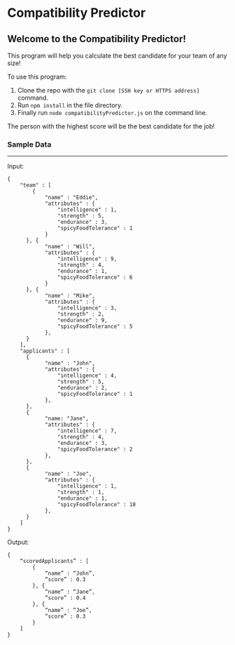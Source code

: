 # Compatibility Predictor
## Welcome to the Compatibility Predictor!

This program will help you calculate the best candidate for your team of any size!

To use this program:
1. Clone the repo with the `git clone [SSH key or HTTPS address]` command.
1. Run `npm install` in the file directory.
1. Finally run `node compatibilityPredictor.js` on the command line.

The person with the highest score will be the best candidate for the job!

### Sample Data
-----
Input:
```
{
    "team" : [
        {
            "name" : "Eddie",
            "attributes" : {
                "intelligence" : 1,
                "strength" : 5,
                "endurance" : 3,
                "spicyFoodTolerance" : 1
            }
      }, {
            "name" : "Will",
            "attributes" : {
                "intelligence" : 9,
                "strength" : 4,
                "endurance" : 1,
                "spicyFoodTolerance" : 6
            }
      }, {
            "name" : "Mike",
            "attributes" : {
                "intelligence" : 3,
                "strength" : 2,
                "endurance" : 9,
                "spicyFoodTolerance" : 5
            },
      }
    ],
    "applicants" : [
      {
            "name" : "John",
            "attributes" : {
                "intelligence" : 4,
                "strength" : 5,
                "endurance" : 2,
                "spicyFoodTolerance" : 1
            },
      },
      {
            "name: "Jane",
            "attributes" : {
                "intelligence" : 7,
                "strength" : 4,
                "endurance" : 3,
                "spicyFoodTolerance" : 2
            },
      },
      {
            "name" : "Joe",
            "attributes" : {
                "intelligence" : 1,
                "strength" : 1,
                "endurance" : 1,
                "spicyFoodTolerance" : 10
            },
      }
    ]
}
```
Output:
```
{
    “scoredApplicants” : [
        {
            “name” : “John”,
            “score” : 0.3
        }, {
            “name” : “Jane”,
            “score” : 0.4
        }, {
            “name” : “Joe”,
            “score” : 0.3
        }
    ]
}
```